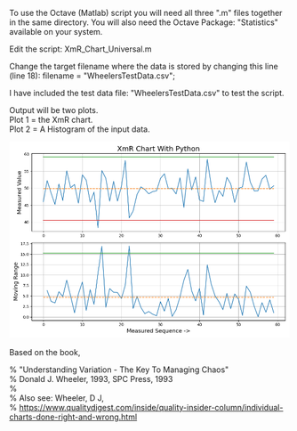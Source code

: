 To use the Octave (Matlab) script you will need all three ".m" files together in the same directory. You will also need the Octave Package: "Statistics" available on your system.  
  
Edit the script: XmR_Chart_Universal.m  
  
Change the target filename where the data is stored by changing this line (line 18): filename = "WheelersTestData.csv";  
  
I have included the test data file: "WheelersTestData.csv" to test the script.  
  
Output will be two plots.  
  Plot 1 = the XmR chart.  
  Plot 2 = A Histogram of the input data.  

![Image](https://github.com/Hagtronics/statistics-scripts/blob/main/Figure_1.png)

Based on the book,  
  
% "Understanding Variation - The Key To Managing Chaos"  
%    Donald J. Wheeler, 1993, SPC Press, 1993  
%  
% Also see: Wheeler, D J,  
%    https://www.qualitydigest.com/inside/quality-insider-column/individual-charts-done-right-and-wrong.html  
